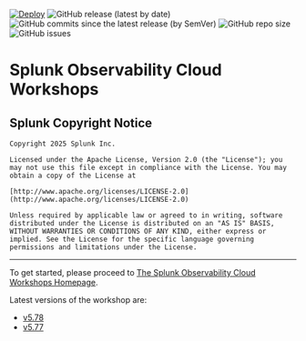 [![Deploy](https://github.com/splunk/observability-workshop/actions/workflows/deploy.yml/badge.svg)](https://github.com/splunk/observability-workshop/actions/workflows/deploy.yml)
![GitHub release (latest by date)](https://img.shields.io/github/v/tag/splunk/observability-workshop)
![GitHub commits since the latest release (by SemVer)](https://img.shields.io/github/commits-since/splunk/observability-workshop/latest)
![GitHub repo size](https://img.shields.io/github/repo-size/splunk/observability-workshop)
![GitHub issues](https://img.shields.io/github/issues/splunk/observability-workshop)

# Splunk Observability Cloud Workshops

## Splunk Copyright Notice

``` text
Copyright 2025 Splunk Inc.

Licensed under the Apache License, Version 2.0 (the "License"); you may not use this file except in compliance with the License. You may obtain a copy of the License at

[http://www.apache.org/licenses/LICENSE-2.0](http://www.apache.org/licenses/LICENSE-2.0)

Unless required by applicable law or agreed to in writing, software distributed under the License is distributed on an "AS IS" BASIS, WITHOUT WARRANTIES OR CONDITIONS OF ANY KIND, either express or implied. See the License for the specific language governing permissions and limitations under the License.
```

---

To get started, please proceed to [The Splunk Observability Cloud Workshops Homepage](https://splunk.github.io/observability-workshop/latest/).

Latest versions of the workshop are:
- [v5.78](https://splunk.github.io/observability-workshop/v5.78/)
- [v5.77](https://splunk.github.io/observability-workshop/v5.77/)
